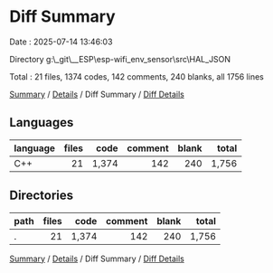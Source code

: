 # Diff Summary

Date : 2025-07-14 13:46:03

Directory g:\\_git\\__ESP\\esp-wifi_env_sensor\\src\\HAL_JSON

Total : 21 files,  1374 codes, 142 comments, 240 blanks, all 1756 lines

[Summary](results.md) / [Details](details.md) / Diff Summary / [Diff Details](diff-details.md)

## Languages
| language | files | code | comment | blank | total |
| :--- | ---: | ---: | ---: | ---: | ---: |
| C++ | 21 | 1,374 | 142 | 240 | 1,756 |

## Directories
| path | files | code | comment | blank | total |
| :--- | ---: | ---: | ---: | ---: | ---: |
| . | 21 | 1,374 | 142 | 240 | 1,756 |

[Summary](results.md) / [Details](details.md) / Diff Summary / [Diff Details](diff-details.md)